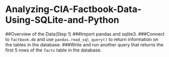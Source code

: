 # Analyzing-CIA-Factbook-Data-Using-SQLite-and-Python
##Overview of the Data(Step 1)
###Import pandas and sqlite3.
###Connect to `factbook.db` and use `pandas.read_sql_query()` to return information on the tables in the database.
###Write and run another query that returns the first 5 rows of the `facts` table in the database.
